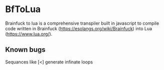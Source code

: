 # BfToLua
Brainfuck to lua is a comprehensive transpiler built in javascript to compile code written in Brainfuck (https://esolangs.org/wiki/Brainfuck) into Lua (https://www.lua.org/).

## Known bugs
Sequances like \[<] generate infinate loops
